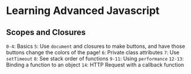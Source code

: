 # Learning Advanced Javascript
## Scopes and Closures
``0-4``: Basics
``5``: Use ``document`` and closures to make buttons, and have those buttons change the colors of the page!
``6``: Private class attributes
``7``: Use ``setTimeout``
``8``: See stack order of functions
``9-11``: Using ``performance``
``12-13``: Binding a function to an object
``14``: HTTP Request with a callback function

